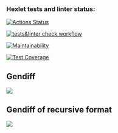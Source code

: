 ### Hexlet tests and linter status:
[![Actions Status](https://github.com/KirillTheStranger/frontend-project-46/workflows/hexlet-check/badge.svg)](https://github.com/KirillTheStranger/frontend-project-46/actions/workflows/hexlet-check.yml)

[![tests&linter check workflow](https://github.com/KirillTheStranger/frontend-project-46/actions/workflows/tests-and-linter-check.yml/badge.svg)](https://github.com/KirillTheStranger/frontend-project-46/actions/workflows/tests-and-linter-check.yml)

[![Maintainability](https://api.codeclimate.com/v1/badges/2f90157f22ea7027724b/maintainability)](https://codeclimate.com/github/KirillTheStranger/frontend-project-46/maintainability)

[![Test Coverage](https://api.codeclimate.com/v1/badges/2f90157f22ea7027724b/test_coverage)](https://codeclimate.com/github/KirillTheStranger/frontend-project-46/test_coverage)

## Gendiff
<a href="https://asciinema.org/a/jh8T4soPa0mF7WCCMyiXQN4rC" target="_blank"><img src="https://asciinema.org/a/jh8T4soPa0mF7WCCMyiXQN4rC.svg" /></a>

## Gendiff of recursive format
<a href="https://asciinema.org/a/Mz4sGMS6udKJF59JmQhdZ43Kf" target="_blank"><img src="https://asciinema.org/a/Mz4sGMS6udKJF59JmQhdZ43Kf.svg" /></a>